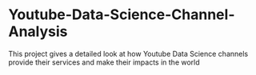 # Youtube-Data-Science-Channel-Analysis
This project gives a detailed look at how Youtube Data Science channels provide their services and make their impacts in the world
